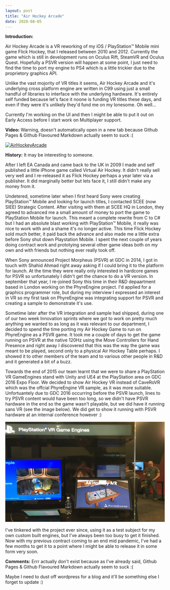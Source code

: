 ```yaml
---
layout: post
title: "Air Hockey Arcade"
date: 2020-08-05
---
```


**Introduction:**

Air Hockey Arcade is a VR reworking of my iOS / PlayStation&trade; Mobile mini game Flick Hockey, that I released between 2010 and 2012.  Currently the game which is still in development runs on Oculus Rift, SteamVR and Oculus Quest. Hopefully a PSVR version will happen at some point, I just need to find the time to port my engine to PS4 which is a little trickier due to the proprietory graphics API.

Unlike the vast mojority of VR titles it seems, Air Hockey Arcade and it's underlying cross platform engine are written in C99 using just a small handful of libraries to interface with the underlying hardware.  It's entirely self funded because let's face it noone is funding VR titles these days, and even if they were it's unlikely they'd fund me on my lonesome. Oh well...

Currently I'm working on the UI and then I might be able to put it out on Early Access before I start work on Multiplayer support.


**Video:** Warning, doesn't automatically open in a new tab because Github Pages & Github Flavoured Markdown actually seem to suck :(

[![AirHockeyArcade](https://img.youtube.com/vi/b7PPZL-h5pI/0.jpg)](https://www.youtube.com/watch?v=b7PPZL-h5pI "Air Hockey Arcade")


**History:** It may be interesting to someone.

After I left EA Canada and came back to the UK in 2009 I made and self published a little iPhone game called Virtual Air Hockey.  It didn't really sell very well and I re-released it as Flick Hockey perhaps a year later via a publisher.  It did marginally better but lets face it, I still didn't make any money from it.

Undetered, sometime later when I first heard Sony were creating PlayStation&trade; Mobile and looking for launch titles, I contacted SCEE (now SIEE) Strategic Content.  After visiting with them at SCEE HQ in London, they agreed to advanced me a small amount of money to port the game to PlayStation Mobile for launch.  This meant a complete rewrite from C to C# but I had an absolute blast working with PlayStation&trade; Mobile, it really was nice to work with and a shame it's no longer active. This time Flick Hockey sold much better, it paid back the advance and also made me a little extra before Sony shut down Playstation Mobile.  I spent the next couple of years doing contract work and prototying several other game ideas both on my own and with friends but nothing ever really took off.

When Sony announced Project Morpheus (PSVR) at GDC in 2014, I got in touch with Shahid Ahmad right away asking if I could bring it to the platform for launch.  At the time they were really only interested in hardcore games for PSVR so unfortunately I didn't get the chance to do a VR version. In september that year, I re-joined Sony this time in their R&D depaartment based in London working on the PhyreEngine project. I'd applied for a graphics programmer role, but during my interview I expressed an interest in VR so my first task on PhyreEngine was integrating support for PSVR and creating a sample to demonstrate it's use. 

Sometime later after the VR integration and sample had shipped, during one of our two week Innovation sprints where we got to work on pretty much anything we wanted to as long as it was relevant to our department, I decided to spend the time porting my Air Hockey Game to run on PhyreEngine as a PSVR game.  It took me a couple of days to get the game running on PSVR at the native 120Hz using the Move Controllers for Hand Presence and right away I discovered that this was the way the game was meant to be played, second only to a physical Air Hockey Table perhaps.  I showed it to other members of the team and to various other people in R&D and it generated a bit of a buzz. 

Towards the end of 2015 our team learnt that we were to share a PlayStation VR GameEngines stand with Unity and UE4 at the PlayStation area on GDC 2016 Expo Floor. We decided to show Air Hockey VR instead of CaveRoVR which was the offcial PhyreEngine VR sample, as it was more suitable. Unfortuantely due to GDC 2016 occurring before the PSVR launch, lines to try PSVR content would have been too long, so we didn't have PSVR hardware in the end so the game wasn't playable, but we did have it running sans VR (see the image below).  We did get to show it running with PSVR hardware at an internal conference however :)

<img src="/images/booth1.jpg" width="560" height="315" />

I've tinkered with the project ever since, using it as a test subject for my own custom built engines, but I've always been too busy to get it finished. Now with my previous contract coming to an end mid pandemic, I've had a few months to get it to a point where I might be able to release it in some form very soon.

**Comments:** Errr actually don't exist because as I've already said, Github Pages & Github Flavoured Markdown actually seem to suck :(

Maybe I need to dust off wordpress for a blog and it'll be something else I forget to update :)
